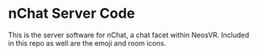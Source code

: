 # nChat Server Code

This is the server software for nChat, a chat facet within NeosVR.
Included in this repo as well are the emoji and room icons.
